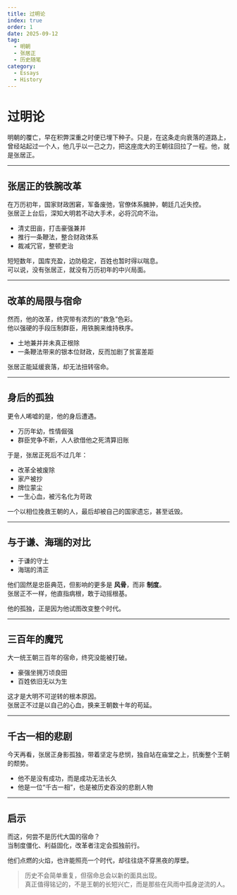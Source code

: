 ```yaml
---
title: 过明论
index: true
order: 1
date: 2025-09-12
tag:
  - 明朝
  - 张居正
  - 历史随笔
category:
  - Essays
  - History
---
```



# 过明论

明朝的覆亡，早在积弊深重之时便已埋下种子。只是，在这条走向衰落的道路上，曾经站起过一个人，他几乎以一己之力，把这座庞大的王朝往回拉了一程。他，就是张居正。

---

## 张居正的铁腕改革

在万历初年，国家财政困窘，军备废弛，官僚体系臃肿，朝廷几近失控。  
张居正上台后，深知大明若不动大手术，必将沉疴不治。

- 清丈田亩，打击豪强兼并
- 推行一条鞭法，整合财政体系
- 裁减冗官，整顿吏治

短短数年，国库充盈，边防稳定，百姓也暂时得以喘息。  
可以说，没有张居正，就没有万历初年的中兴局面。

---

## 改革的局限与宿命

然而，他的改革，终究带有浓烈的“救急”色彩。  
他以强硬的手段压制群臣，用铁腕来维持秩序。

- 土地兼并并未真正根除
- 一条鞭法带来的银本位财政，反而加剧了贫富差距

张居正能延缓衰落，却无法扭转宿命。

---

## 身后的孤独

更令人唏嘘的是，他的身后遭遇。

- 万历年幼，性情倔强
- 群臣党争不断，人人欲借他之死清算旧账

于是，张居正死后不过几年：

- 改革全被废除
- 家产被抄
- 牌位蒙尘
- 一生心血，被污名化为苛政

一个以相位挽救王朝的人，最后却被自己的国家遗忘，甚至诋毁。

---

## 与于谦、海瑞的对比

- 于谦的守土
- 海瑞的清正

他们固然是忠臣典范，但影响的更多是 **风骨**，而非 **制度**。  
张居正不一样，他直指病根，敢于动摇根基。

他的孤独，正是因为他试图改变整个时代。

---

## 三百年的魔咒

大一统王朝三百年的宿命，终究没能被打破。

- 豪强坐拥万顷良田
- 百姓依旧无以为生

这才是大明不可逆转的根本原因。  
张居正不过是以自己的心血，换来王朝数十年的苟延。

---

## 千古一相的悲剧

今天再看，张居正身影孤独，带着坚定与悲悯，独自站在庙堂之上，抗衡整个王朝的颓势。

- 他不是没有成功，而是成功无法长久
- 他是一位“千古一相”，也是被历史吞没的悲剧人物

---

## 启示

而这，何尝不是历代大国的宿命？  
当制度僵化、利益固化，改革者注定会孤独前行。

他们点燃的火焰，也许能照亮一个时代，却往往烧不穿黑夜的厚壁。

> 历史不会简单重复，但宿命总会以新的面具出现。  
> 真正值得铭记的，不是王朝的长短兴亡，而是那些在风雨中孤身逆流的人。  
